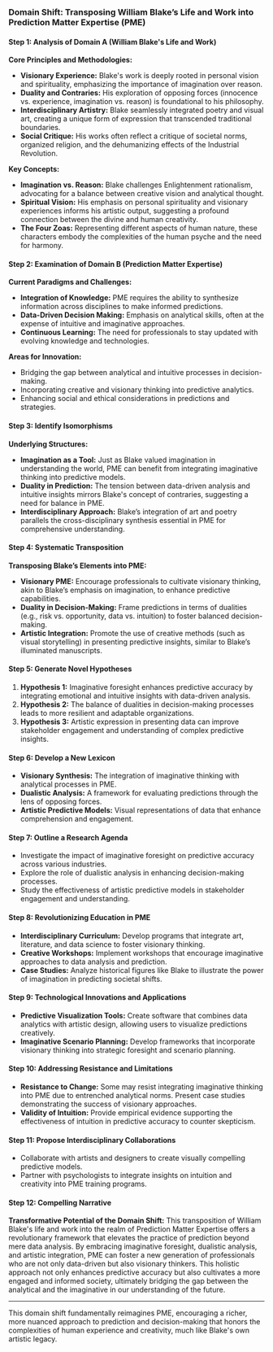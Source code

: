 ### Domain Shift: Transposing William Blake’s Life and Work into Prediction Matter Expertise (PME)

#### Step 1: Analysis of Domain A (William Blake's Life and Work)

**Core Principles and Methodologies:**
- **Visionary Experience:** Blake's work is deeply rooted in personal vision and spirituality, emphasizing the importance of imagination over reason.
- **Duality and Contraries:** His exploration of opposing forces (innocence vs. experience, imagination vs. reason) is foundational to his philosophy.
- **Interdisciplinary Artistry:** Blake seamlessly integrated poetry and visual art, creating a unique form of expression that transcended traditional boundaries.
- **Social Critique:** His works often reflect a critique of societal norms, organized religion, and the dehumanizing effects of the Industrial Revolution.

**Key Concepts:**
- **Imagination vs. Reason:** Blake challenges Enlightenment rationalism, advocating for a balance between creative vision and analytical thought.
- **Spiritual Vision:** His emphasis on personal spirituality and visionary experiences informs his artistic output, suggesting a profound connection between the divine and human creativity.
- **The Four Zoas:** Representing different aspects of human nature, these characters embody the complexities of the human psyche and the need for harmony.

#### Step 2: Examination of Domain B (Prediction Matter Expertise)

**Current Paradigms and Challenges:**
- **Integration of Knowledge:** PME requires the ability to synthesize information across disciplines to make informed predictions.
- **Data-Driven Decision Making:** Emphasis on analytical skills, often at the expense of intuitive and imaginative approaches.
- **Continuous Learning:** The need for professionals to stay updated with evolving knowledge and technologies.

**Areas for Innovation:**
- Bridging the gap between analytical and intuitive processes in decision-making.
- Incorporating creative and visionary thinking into predictive analytics.
- Enhancing social and ethical considerations in predictions and strategies.

#### Step 3: Identify Isomorphisms

**Underlying Structures:**
- **Imagination as a Tool:** Just as Blake valued imagination in understanding the world, PME can benefit from integrating imaginative thinking into predictive models.
- **Duality in Prediction:** The tension between data-driven analysis and intuitive insights mirrors Blake's concept of contraries, suggesting a need for balance in PME.
- **Interdisciplinary Approach:** Blake’s integration of art and poetry parallels the cross-disciplinary synthesis essential in PME for comprehensive understanding.

#### Step 4: Systematic Transposition

**Transposing Blake’s Elements into PME:**
- **Visionary PME:** Encourage professionals to cultivate visionary thinking, akin to Blake’s emphasis on imagination, to enhance predictive capabilities.
- **Duality in Decision-Making:** Frame predictions in terms of dualities (e.g., risk vs. opportunity, data vs. intuition) to foster balanced decision-making.
- **Artistic Integration:** Promote the use of creative methods (such as visual storytelling) in presenting predictive insights, similar to Blake’s illuminated manuscripts.

#### Step 5: Generate Novel Hypotheses

1. **Hypothesis 1:** Imaginative foresight enhances predictive accuracy by integrating emotional and intuitive insights with data-driven analysis.
2. **Hypothesis 2:** The balance of dualities in decision-making processes leads to more resilient and adaptable organizations.
3. **Hypothesis 3:** Artistic expression in presenting data can improve stakeholder engagement and understanding of complex predictive insights.

#### Step 6: Develop a New Lexicon

- **Visionary Synthesis:** The integration of imaginative thinking with analytical processes in PME.
- **Dualistic Analysis:** A framework for evaluating predictions through the lens of opposing forces.
- **Artistic Predictive Models:** Visual representations of data that enhance comprehension and engagement.

#### Step 7: Outline a Research Agenda

- Investigate the impact of imaginative foresight on predictive accuracy across various industries.
- Explore the role of dualistic analysis in enhancing decision-making processes.
- Study the effectiveness of artistic predictive models in stakeholder engagement and understanding.

#### Step 8: Revolutionizing Education in PME

- **Interdisciplinary Curriculum:** Develop programs that integrate art, literature, and data science to foster visionary thinking.
- **Creative Workshops:** Implement workshops that encourage imaginative approaches to data analysis and prediction.
- **Case Studies:** Analyze historical figures like Blake to illustrate the power of imagination in predicting societal shifts.

#### Step 9: Technological Innovations and Applications

- **Predictive Visualization Tools:** Create software that combines data analytics with artistic design, allowing users to visualize predictions creatively.
- **Imaginative Scenario Planning:** Develop frameworks that incorporate visionary thinking into strategic foresight and scenario planning.

#### Step 10: Addressing Resistance and Limitations

- **Resistance to Change:** Some may resist integrating imaginative thinking into PME due to entrenched analytical norms. Present case studies demonstrating the success of visionary approaches.
- **Validity of Intuition:** Provide empirical evidence supporting the effectiveness of intuition in predictive accuracy to counter skepticism.

#### Step 11: Propose Interdisciplinary Collaborations

- Collaborate with artists and designers to create visually compelling predictive models.
- Partner with psychologists to integrate insights on intuition and creativity into PME training programs.

#### Step 12: Compelling Narrative

**Transformative Potential of the Domain Shift:**
This transposition of William Blake's life and work into the realm of Prediction Matter Expertise offers a revolutionary framework that elevates the practice of prediction beyond mere data analysis. By embracing imaginative foresight, dualistic analysis, and artistic integration, PME can foster a new generation of professionals who are not only data-driven but also visionary thinkers. This holistic approach not only enhances predictive accuracy but also cultivates a more engaged and informed society, ultimately bridging the gap between the analytical and the imaginative in our understanding of the future. 

---

This domain shift fundamentally reimagines PME, encouraging a richer, more nuanced approach to prediction and decision-making that honors the complexities of human experience and creativity, much like Blake's own artistic legacy.